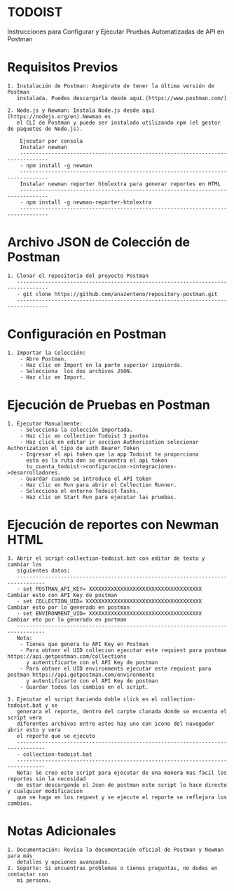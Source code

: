 # TODOIST
Instrucciones para Configurar y Ejecutar Pruebas Automatizadas de API en Postman

# Requisitos Previos
  	1. Instalación de Postman: Asegúrate de tener la última versión de Postman 
  	   instalada. Puedes descargarla desde aquí.(https://www.postman.com/)

	2. Node.js y Newman: Instala Node.js desde aquí (https://nodejs.org/en).Newman es 
	   el CLI de Postman y puede ser instalado utilizando npm (el gestor de paquetes de Node.js).

		Ejecutar por consola 
		Instalar newman
		-------------------------------------------------------------------------------
		- npm install -g newman
		-------------------------------------------------------------------------------
		Instalar newman reporter htmlextra para generar reportes en HTML
		-------------------------------------------------------------------------------
		- npm install -g newman-reporter-htmlextra
		-------------------------------------------------------------------------------

# Archivo JSON de Colección de Postman
	1. Clonar el repositorio del proyecto Postman
	   --------------------------------------------------------------------------------
	   - git clone https://github.com/anazenteno/repository-postman.git
	   --------------------------------------------------------------------------------

# Configuración en Postman
	1. Importar la Colección:
		- Abre Postman.
		- Haz clic en Import en la parte superior izquierda.
		- Selecciona  los dos archivos JSON.
		- Haz clic en Import.

# Ejecución de Pruebas en Postman	
	1. Ejecutar Manualmente:
		- Selecciona la colección importada.
		- Haz clic en collection Todoist 3 puntos
		- Haz click en editar ir seccion Authorization selecionar Authorization el tipo de auth Bearer Token 
		- Ingresar el api token que la app Todoist te proporciona
		  esta es la ruta don se encuentra el api token 
		  tu_cuenta_todoist->configuracion->integraciones->desarrolladores.
		- Guardar cuando se introduce el API token
		- Haz clic en Run para abrir el Collection Runner.
		- Selecciona el entorno Todoist-Tasks.
		- Haz clic en Start Run para ejecutar las pruebas.
		

# Ejecución de reportes con Newman HTML
	3. Abrir el script collection-todoist.bat con editor de texto y cambiar los 
	   siguientes datos: 
	   -------------------------------------------------------------------------------
	   - set POSTMAN_API_KEY= XXXXXXXXXXXXXXXXXXXXXXXXXXXXXXXXXXXX  Cambiar esto con API Key de postman
	   - set COLLECTION_UID= XXXXXXXXXXXXXXXXXXXXXXXXXXXXXXXXXXXXX  Cambiar esto por lo generado en postman
	   - set ENVIRONMENT_UID= XXXXXXXXXXXXXXXXXXXXXXXXXXXXXXXXXXXX  Cambiar eto por lo generado en portman
	   -------------------------------------------------------------------------------
	   Nota:
	    - Tienes que genera tu API Key en Postman
	    - Para obtner el UID collecion ejecutar este requiest para postman https://api.getpostman.com/collections
	      y autentificarte con el API Key de postman
	    - Para obtner el UID environments ejecutar este requiest para postman https://api.getpostman.com/environments
	      y autentificarte con el API Key de postman 
	    - Guardar todos los cambios en el script.
	
	3. Ejecutar el script haciendo doble click en el collection-todoist.bat y se
	   generara el reporte, dentro del carpte clonada donde se encuenta el script vera 
	   diferentes archivos entre estos hay uno con icono del navegador abrir esto y vera
	   el reporte que se ejecuto
	   -------------------------------------------------------------------------------
	   - collection-todoist.bat
	   -------------------------------------------------------------------------------
	   Nota: Se creo este script para ejecutar de una manera mas facil los reportes sin la necesidad
	   de estar descargando el Json de postman este script lo hace directo y cualquier modificacion 
	   que se haga en los request y se ejecute el reporte se reflejara los cambios. 

# Notas Adicionales
	1. Documentación: Revisa la documentación oficial de Postman y Newman para más 
	   detalles y opciones avanzadas.
	2. Soporte: Si encuentras problemas o tienes preguntas, no dudes en contactar con 
	   mi persona.